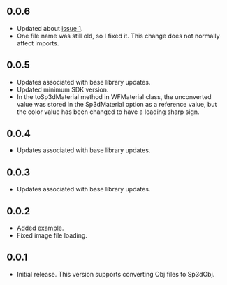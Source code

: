 ## 0.0.6

* Updated about [issue 1](https://github.com/MasahideMori-SimpleAppli/convert_simple_3d/issues/1).
* One file name was still old, so I fixed it. This change does not normally affect imports.

## 0.0.5

* Updates associated with base library updates.
* Updated minimum SDK version.
* In the toSp3dMaterial method in WFMaterial class, the unconverted value was stored in the Sp3dMaterial option as a reference value, but the color value has been changed to have a leading sharp sign.

## 0.0.4

* Updates associated with base library updates.

## 0.0.3

* Updates associated with base library updates.

## 0.0.2

* Added example.
* Fixed image file loading.

## 0.0.1

* Initial release. This version supports converting Obj files to Sp3dObj.
